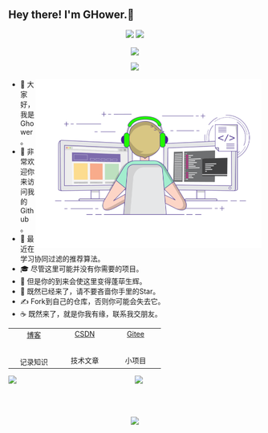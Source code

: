 <h2> Hey there! I'm GHower.👋</h2>

<!-- 
**GHower/GHower** is a ✨ _special_ ✨ repository because its `README.md` (this file) appears on your GitHub profile.

Here are some ideas to get you started:

![Anurag's GitHub stats](https://github-readme-stats.vercel.app/api?username=anuraghazra)

![Anurag's GitHub stats](https://github-readme-stats.vercel.app/api?username=anuraghazra&hide=contribs,prs)

![Anurag's GitHub stats](https://github-readme-stats.vercel.app/api?username=anuraghazra&count_private=true)

![Anurag's GitHub stats](https://github-readme-stats.vercel.app/api?username=anuraghazra&show_icons=true)

![Anurag's GitHub stats](https://github-readme-stats.vercel.app/api?username=GHower&show_icons=true&theme=radical)
-->

<p align = "center">
    <img src = "https://github-readme-stats.vercel.app/api?username=Ghower&count_private=true&show_icons=true&theme=tokyonight&line_height=27"/>
    <img src = "https://github-readme-stats.vercel.app/api/top-langs/?username=GHower&theme=tokyonight"/>
</p>

<p align = "center">
    <a href="https://github.com/GHower/leetcodeLearn">
      <img align="center" src="https://github-readme-stats.vercel.app/api/pin/?username=Ghower&repo=leetcodeLearn&theme=tokyonight" />
    </a>
</p>

<p align = "center">
 <img src="https://activity-graph.herokuapp.com/graph?username=Ghower&theme=redical">
</p>

<img align="right" alt="GIF" src="https://raw.githubusercontent.com/devSouvik/devSouvik/master/gif3.gif" width="450"/>


- 🔭 大家好，我是Ghower。
- 🤔 非常欢迎你来访问我的Github。
- 🌱 最近在学习协同过滤的推荐算法。
- 🎓 尽管这里可能并没有你需要的项目。
- 💼 但是你的到来会使这里变得蓬荜生辉。
- 🌱 既然已经来了，请不要吝啬你手里的Star。
- ✍ Fork到自己的仓库，否则你可能会失去它。
- ☕ 既然来了，就是你我有缘，联系我交朋友。 

<table>
  <tbody>
    <tr valign="top">
      <td width="23%" align="center">
       <a href="https://ghower.ltd">博客</a>
       <br><br><br>
       记录知识
      </td>
      <td width="23%" align="center">
       <a href="https://blog.csdn.net/weixin_40877427?spm=1000.2115.3001.5343">CSDN</a>
       <br><br><br>
       技术文章
     </td>
      <td width="23%" align="center">
       <a href="https://gitee.com/GHower">Gitee</a>
       <br><br><br>
       小项目
     </td>
    </tr>
  </tbody>
</table>

<p align = "center">
  <img align = "left" src = "https://github-readme-streak-stats.herokuapp.com/?user=Ghower&theme=tokyonight" width="45%">
  <img align = "right" src = "https://github-profile-trophy.vercel.app/?username=Ghower&theme=tokyonight" width="50%" >
</p>

<br><br><br><br>
<p align = "center" >
  <img src = "https://komarev.com/ghpvc/?username=Ghower" >
</p>
